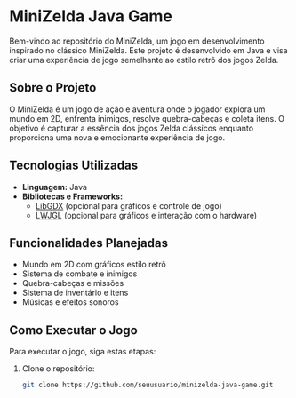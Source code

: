 # MiniZelda Java Game

Bem-vindo ao repositório do MiniZelda, um jogo em desenvolvimento inspirado no clássico MiniZelda. Este projeto é desenvolvido em Java e visa criar uma experiência de jogo semelhante ao estilo retrô dos jogos Zelda.

## Sobre o Projeto

O MiniZelda é um jogo de ação e aventura onde o jogador explora um mundo em 2D, enfrenta inimigos, resolve quebra-cabeças e coleta itens. O objetivo é capturar a essência dos jogos Zelda clássicos enquanto proporciona uma nova e emocionante experiência de jogo.

## Tecnologias Utilizadas

- **Linguagem:** Java
- **Bibliotecas e Frameworks:**
  - [LibGDX](https://libgdx.badlogicgames.com/) (opcional para gráficos e controle de jogo)
  - [LWJGL](https://www.lwjgl.org/) (opcional para gráficos e interação com o hardware)

## Funcionalidades Planejadas

- Mundo em 2D com gráficos estilo retrô
- Sistema de combate e inimigos
- Quebra-cabeças e missões
- Sistema de inventário e itens
- Músicas e efeitos sonoros

## Como Executar o Jogo

Para executar o jogo, siga estas etapas:

1. Clone o repositório:
   ```bash
   git clone https://github.com/seuusuario/minizelda-java-game.git

